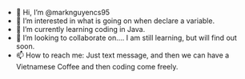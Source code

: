 - 👋 Hi, I’m @marknguyencs95
- 👀 I’m interested in what is going on when declare a variable. 
- 🌱 I’m currently learning coding in Java. 
- 💞️ I’m looking to collaborate on.... I am still learning, but will find out soon.
- 📫 How to reach me: Just text message, and then we can have a Vietnamese Coffee and then coding come freely. 

<!---
marknguyencs95/marknguyencs95 is a ✨ special ✨ repository because its `README.md` (this file) appears on your GitHub profile.
You can click the Preview link to take a look at your changes.
--->
